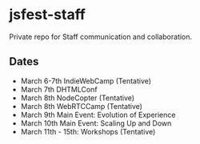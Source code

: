 jsfest-staff
============

Private repo for Staff communication and collaboration.


## Dates

* March 6-7th IndieWebCamp (Tentative)
* March 7th DHTMLConf
* March 8th NodeCopter (Tentative)
* March 8th WebRTCCamp (Tentative)
* March 9th Main Event: Evolution of Experience
* March 10th Main Event: Scaling Up and Down
* March 11th - 15th: Workshops (Tentative)
